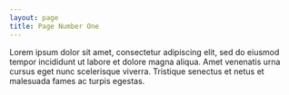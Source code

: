 ```yaml
---
layout: page
title: Page Number One
---
```

Lorem ipsum dolor sit amet, consectetur adipiscing elit, sed do eiusmod tempor incididunt ut labore et dolore magna aliqua. Amet venenatis urna cursus eget nunc scelerisque viverra. Tristique senectus et netus et malesuada fames ac turpis egestas.